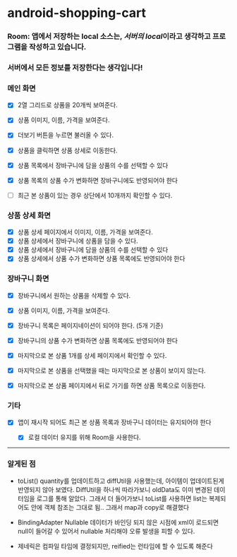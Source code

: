 # android-shopping-cart

### Room: 앱에서 저장하는 local 소스는, *서버의 local*이라고 생각하고 프로그램을 작성하고 있습니다.
### 서버에서 모든 정보를 저장한다는 생각입니다!

### 메인 화면

- [x] 2열 그리드로 상품을 20개씩 보여준다.
- [x] 상품 이미지, 이름, 가격을 보여준다.
- [x] 더보기 버튼을 누르면 불러올 수 있다.
- [x] 상품을 클릭하면 상품 상세로 이동한다.
- [x] 상품 목록에서 장바구니에 담을 상품의 수를 선택할 수 있다
- [x] 상품 목록의 상품 수가 변화하면 장바구니에도 반영되어야 한다
- [ ] 최근 본 상품이 있는 경우 상단에서 10개까지 확인할 수 있다.


### 상품 상세 화면

- [x] 상품 상세 페이지에서 이미지, 이름, 가격을 보여준다.
- [x] 상품 상세에서 장바구니에 상품을 담을 수 있다.
- [x] 상품 상세에서 장바구니에 담을 상품의 수를 선택할 수 있다
- [x] 상품 상세에서 상품 수가 변화하면 상품 목록에도 반영되어야 한다

### 장바구니 화면

- [x] 장바구니에서 원하는 상품을 삭제할 수 있다.
- [x] 상품 이미지, 이름, 가격을 보여준다.
- [x] 장바구니 목록은 페이지네이션이 되어야 한다. (5개 기준)
- [x] 장바구니의 상품 수가 변화하면 상품 목록에도 반영되어야 한다
- [x] 마지막으로 본 상품 1개를 상세 페이지에서 확인할 수 있다.
- [x] 마지막으로 본 상품을 선택했을 때는 마지막으로 본 상품이 보이지 않는다.
- [x] 마지막으로 본 상품 페이지에서 뒤로 가기를 하면 상품 목록으로 이동한다.


### 기타

- [x] 앱이 재시작 되어도 최근 본 상품 목록과 장바구니 데이터는 유지되어야 한다
  - [x] 로컬 데이터 유지를 위해 Room을 사용한다.


---

### 알게된 점
- toList()
quantity를 업데이트하고 diffUtil을 사용했는데, 아이템이 업데이트된게 반영되지 않아 보였다. 
DiffUtil을 하나씩 따라가보니 oldData도 이미 변경된 데이터임을 로그를 통해 알았다. 
그래서 더 들어가보니 toList를 사용하면 list는 복제되어도 안에 객체 참조는 그대로 됨..
그래서 map과 copy로 해결했다

- BindingAdapter Nullable
데이터가 바인딩 되지 않은 시점에 xml이 로드되면 null이 들어갈 수 있어서 nullable 처리해야 오류 발생을 피할 수 있다.

- 제네릭은 컴파일 타임에 결정되지만, reified는 런타임에 할 수 있도록 해준다
